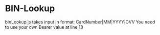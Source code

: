 # BIN-Lookup

binLookup.js takes input in format: CardNumber|MM|YYYY|CVV
You need to use your own Bearer value at line 18
